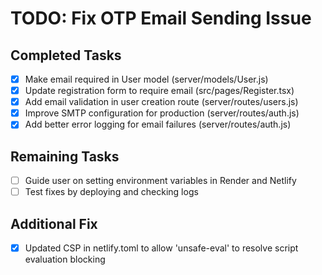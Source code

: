 # TODO: Fix OTP Email Sending Issue

## Completed Tasks
- [x] Make email required in User model (server/models/User.js)
- [x] Update registration form to require email (src/pages/Register.tsx)
- [x] Add email validation in user creation route (server/routes/users.js)
- [x] Improve SMTP configuration for production (server/routes/auth.js)
- [x] Add better error logging for email failures (server/routes/auth.js)

## Remaining Tasks
- [ ] Guide user on setting environment variables in Render and Netlify
- [ ] Test fixes by deploying and checking logs

## Additional Fix
- [x] Updated CSP in netlify.toml to allow 'unsafe-eval' to resolve script evaluation blocking
